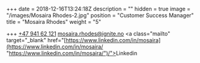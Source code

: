 +++
date = 2018-12-16T13:24:18Z
description = ""
hidden = true
image = "/images/Mosaira Rhodes-2.jpg"
position = "Customer Success Manager"
title = "Mosaira Rhodes"
weight = "5"

+++
<a class="phoneto" href="tel:+47 941 62 121"><i class="fas fa-phone"></i>+47 941 62 121</a> <a class="mailto" href="mailto:mosaira.rhodes@ignite.no"><i class="fas fa-envelope"></i></i>mosaira.rhodes@ignite.no</a> <a class="mailto" target="_blank" href="[https://www.linkedin.com/in/mosaira](https://www.linkedin.com/in/mosaira/ "https://www.linkedin.com/in/mosaira/")/"><i class="fab fa-linkedin-in"></i>Linkedin</a>